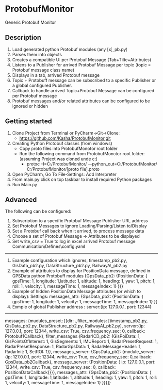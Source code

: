 # ProtobufMonitor

Generic Protobuf Monitor

## Description
1. Load generated python Protobuf modules (any [x]_pb.py) 
2. Parses them into objects
3. Creates a compatible UI per Protobuf Message (Tab+Tilte+Attributes)
4. Listens to a Publisher for arrived Protobuf Message per topic (topic = Protobuf message class name)
5. Displays in a tab, arrived Protobuf message
6. Topic + Protobuff message can be subscribed to a specific Publisher or a global configured Publisher.
7. Callback to handle arrived Topic+Protobuf Message can be configured per Protobuf message
8. Protobuf messages and/or related attributes can be configured to be ignored or hidden

## Getting started
1. Clone Project from Terminal or PyCharm->Git->Clone:
   - https://github.com/Kasha/ProtobufMonitor.git
3. Creating Python Protobuf classes (from windows)
   - Copy proto files into ProtobufMonotor root folder
   - Run the following command from ProtobufMonotor root folder: (assuming Project was cloned unde c:\)
     - protoc -I=C:/ProtobufMonitor/ --python_out=C:/ProtobufMonitor/ C:/ProtobufMonitor/[proto file].proto
2. Open PyCharm, Go To File-Settings: Add Interpreter
3. From main.py click on top taskbar to install required Python packages
4. Run Main.py

## Advanced
The following can be configured:
1. Subscription to a specific Protobuf Message Publisher URL address
2. Set Protobuf Messages to ignore Loading/Parsing/Listen to/Display
3. Set a Protobuf call back when it arrived, to process message data
4. Choose a set of Protobuf Message -> Attributes to be displayed
5. Set write_csv = True to log in excel arrived Protobuf message
Communication\Defines\config.yaml 
____________________________________________________________________________________________________________________________
1. Example configuration which ignores, timestamp_pb2.py, GisData_pb2.py, DataStructure_pb2.py, RailwayAI_pb2.py
2. Example of attributes to display for PositionData message, defined in GPSData python Protobuff modules
{GpsData_pb2: {PositionData: { gpsTime: 1, longitude: 1,latitude: 1, altitude: 1, heading: 1, yaw: 1, pitch: 1, roll: 1, velocity: 1, messageTime: 1, messageIndex: 1} }}}
3. Example of hidden PositionData Message attributes (or which to display):
Settings: messages_attr: {GpsData_pb2: {PositionData: { gpsTime: 1, longitude: 1, velocity: 1, messageTime: 1, messageIndex: 1} }}
4. Exmple of global Publisher address : server:{ip: 127.0.0.1, port: 12344)
_____________________________________________________________________________________________________________________________
messages: {mudules_preset: [{dir: .,filter_modules: [timestamp_pb2.py, GisData_pb2.py, DataStructure_pb2.py, RailwayAI_pb2.py], server:{ip: 127.0.0.1, port: 12344, write_csv: True, csv_frequency_sec: 0, callback: Protobuf1Callback}, filter_messages:{RadarICD_pb2: {GisPoiData: 1, GisPointsOfInterest: 1, GisSegments: 1, IMUReport: 1, RadarPresetRequest: 1, RadarPresetResponse: 1, RadarGpsData: 1, RadarMessageHeader: 1, RadarInit: 1, SetROI: 1}}, messages_server: {GpsData_pb2: {module_server:{ip: 127.0.0.1, port: 12344, write_csv: True, csv_frequency_sec: 0,callback: GpsData_pb2Callback}, message_server: {PositionData: { ip: 127.0.0.1, port: 12344, write_csv: True, csv_frequency_sec: 0, callback: PositionDataCallback}}}}, messages_attr: {GpsData_pb2: {PositionData: { gpsTime: 1, longitude: 1,latitude: 1, altitude: 1, heading: 1, yaw: 1, pitch: 1, roll: 1, velocity: 1, messageTime: 1, messageIndex: 1} }}}]}



